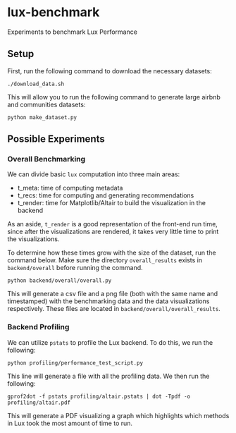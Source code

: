 # lux-benchmark
Experiments to benchmark Lux Performance

## Setup
First, run the following command to download the necessary datasets:

```
./download_data.sh
```

This will allow you to run the following command to generate large airbnb and communities datasets:

```
python make_dataset.py
```

## Possible Experiments

### Overall Benchmarking
We can divide basic `lux` computation into three main areas:

- t_meta: time of computing metadata
- t_recs: time for computing and generating recommendations 
- t_render: time for Matplotlib/Altair to build the visualization in the backend

As an aside, `t_render` is a good representation of the front-end run time, since after the visualizations are rendered, it takes very little time to print the visualizations.

To determine how these times grow with the size of the dataset, run the command below. Make sure the directory `overall_results` exists in `backend/overall` before running the command.

```
python backend/overall/overall.py
```

This will generate a csv file and a png file (both with the same name and timestamped) with the benchmarking data and the data visualizations respectively. These files are located in `backend/overall/overall_results`.

### Backend Profiling
We can utilize `pstats` to profile the Lux backend. To do this, we run the following:

```
python profiling/performance_test_script.py
```

This line will generate a file with all the profiling data. We then run the following:

```
gprof2dot -f pstats profiling/altair.pstats | dot -Tpdf -o profiling/altair.pdf
```

This will generate a PDF visualizing a graph which highlights which methods in Lux took the most amount of time to run.